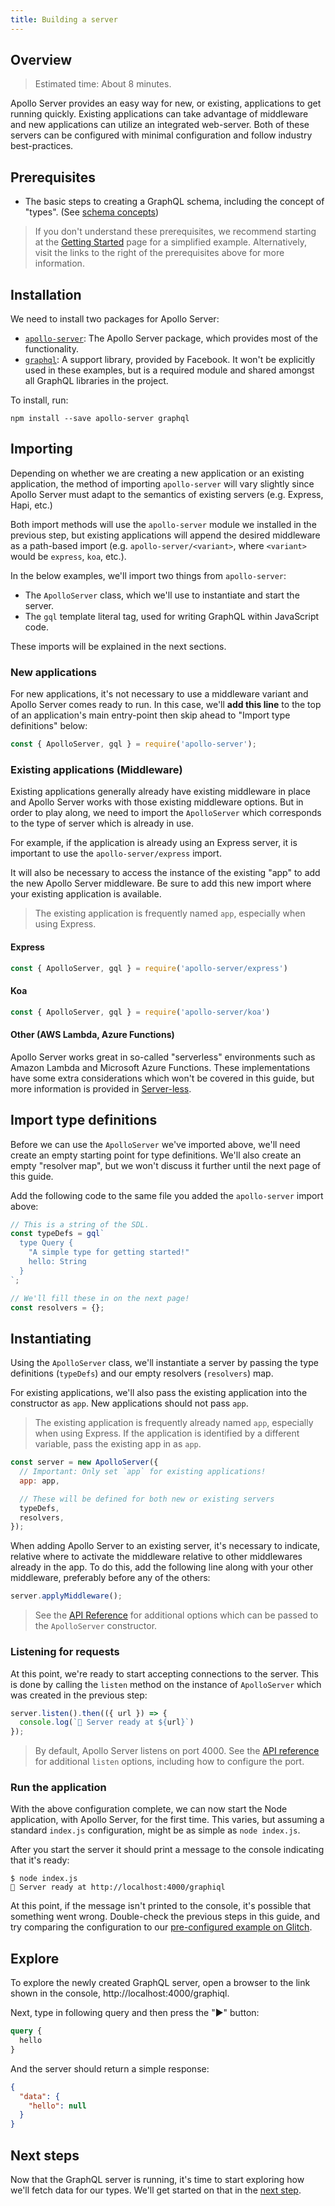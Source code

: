 ```yaml
---
title: Building a server
---
```


## Overview

> Estimated time: About 8 minutes.

Apollo Server provides an easy way for new, or existing, applications to get running quickly.  Existing applications can take advantage of middleware and new applications can utilize an integrated web-server.  Both of these servers can be configured with minimal configuration and follow industry best-practices.

## Prerequisites

* The basic steps to creating a GraphQL schema, including the concept of "types". (See [schema concepts](./schema.html))

> If you don't understand these prerequisites, we recommend starting at the [Getting Started](../getting-started.html) page for a simplified example.  Alternatively, visit the links to the right of the prerequisites above for more information.

## Installation

We need to install two packages for Apollo Server:

* [`apollo-server`](//npm.im/apollo-server): The Apollo Server package, which provides most of the functionality.
* [`graphql`](//npm.im/graphql): A support library, provided by Facebook.  It won't be explicitly used in these examples, but is a required module and shared amongst all GraphQL libraries in the project.

To install, run:

    npm install --save apollo-server graphql

## Importing

Depending on whether we are creating a new application or an existing application, the method of importing `apollo-server` will vary slightly since Apollo Server must adapt to the semantics of existing servers (e.g. Express, Hapi, etc.)

Both import methods will use the `apollo-server` module we installed in the previous step, but existing applications will append the desired middleware as a path-based import (e.g. `apollo-server/<variant>`, where `<variant>` would be `express`, `koa`, etc.).

In the below examples, we'll import two things from `apollo-server`:

* The `ApolloServer` class, which we'll use to instantiate and start the server.
* The `gql` template literal tag, used for writing GraphQL within JavaScript code.

These imports will be explained in the next sections.
### New applications

For new applications, it's not necessary to use a middleware variant and Apollo Server comes ready to run.  In this case, we'll **add this line** to the top of an application's main entry-point then skip ahead to "Import type definitions" below:

```js
const { ApolloServer, gql } = require('apollo-server');
```

### Existing applications (Middleware)

Existing applications generally already have existing middleware in place and Apollo Server works with those existing middleware options.  But in order to play along, we need to import the `ApolloServer` which corresponds to the type of server which is already in use.

For example, if the application is already using an Express server, it is important to use the `apollo-server/express` import.

It will also be necessary to access the instance of the existing "app" to add the new Apollo Server middleware.  Be sure to add this new import where your existing application is available.

> The existing application is frequently named `app`, especially when using Express.

#### Express

```js
const { ApolloServer, gql } = require('apollo-server/express')
```

#### Koa

```js
const { ApolloServer, gql } = require('apollo-server/koa')
```

#### Other (AWS Lambda, Azure Functions)

Apollo Server works great in so-called "serverless" environments such as Amazon Lambda and Microsoft Azure Functions.  These implementations have some extra considerations which won't be covered in this guide, but more information is provided in [Server-less]().

## Import type definitions

Before we can use the `ApolloServer` we've imported above, we'll need create an empty starting point for type definitions.  We'll also create an empty "resolver map", but we won't discuss it further until the next page of this guide.

Add the following code to the same file you added the `apollo-server` import above:

```js
// This is a string of the SDL.
const typeDefs = gql`
  type Query {
    "A simple type for getting started!"
    hello: String
  }
`;

// We'll fill these in on the next page!
const resolvers = {};
```

## Instantiating

Using the `ApolloServer` class, we'll instantiate a server by passing the type definitions (`typeDefs`) and our empty resolvers (`resolvers`) map.

For existing applications, we'll also pass the existing application into the constructor as `app`.  New applications should not pass `app`.

> The existing application is frequently already named `app`, especially when using Express.  If the application is identified by a different variable, pass the existing app in as `app`.

```js
const server = new ApolloServer({
  // Important: Only set `app` for existing applications!
  app: app,

  // These will be defined for both new or existing servers
  typeDefs,
  resolvers,
});
```

When adding Apollo Server to an existing server, it's necessary to indicate, relative where to activate the middleware relative to other middlewares already in the app.  To do this, add the following line along with your other middleware, preferably before any of the others:

```js
server.applyMiddleware();
```

> See the [API Reference](../api/apollo-server.html) for additional options which can be passed to the `ApolloServer` constructor.

### Listening for requests

At this point, we're ready to start accepting connections to the server.  This is done by calling the `listen` method on the instance of `ApolloServer` which was created in the previous step:

```js
server.listen().then(({ url }) => {
  console.log(`🚀 Server ready at ${url}`)
});
```

> By default, Apollo Server listens on port 4000.  See the [API reference](../api/apollo-server.html) for additional `listen` options, including how to configure the port.

### Run the application

With the above configuration complete, we can now start the Node application, with Apollo Server, for the first time.  This varies, but assuming a standard `index.js` configuration, might be as simple as `node index.js`.

After you start the server it should print a message to the console indicating that it's ready:

```shell
$ node index.js
🚀 Server ready at http://localhost:4000/graphiql
```

At this point, if the message isn't printed to the console, it's possible that something went wrong.  Double-check the previous steps in this guide, and try comparing the configuration to our [pre-configured example on Glitch]().

## Explore

To explore the newly created GraphQL server, open a browser to the link shown in the console, http://localhost:4000/graphiql.

Next, type in following query and then press the "▶️" button:

```graphql
query {
  hello
}
```

And the server should return a simple response:

```json
{
  "data": {
    "hello": null
  }
}
```

## Next steps

Now that the GraphQL server is running, it's time to start exploring how we'll fetch data for our types.  We'll get started on that in the [next step](./data.html).

